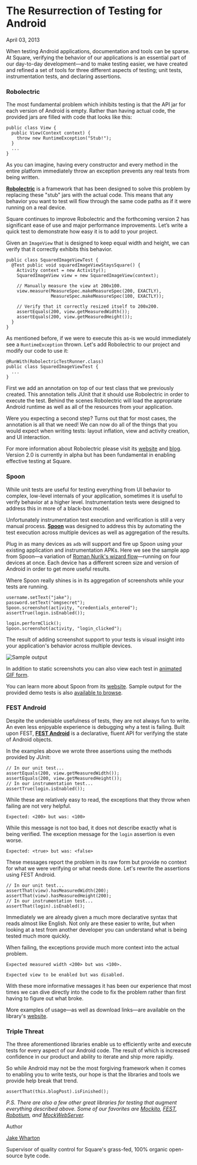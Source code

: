 
The Resurrection of Testing for Android
=======================================

April 03, 2013

When testing Android applications, documentation and tools can be sparse. At
 Square, verifying the behavior of our applications is an essential part of our
 day-to-day development—and to make testing easier, we have created and
 refined a set of tools for three different aspects of testing; unit tests,
 instrumentation tests, and declaring assertions.

### Robolectric

The most fundamental problem which inhibits testing is that the API jar for each
 version of Android is empty. Rather than having actual code, the provided jars
 are filled with code that looks like this:

    public class View {
      public View(Context context) {
        throw new RuntimeException("Stub!");
      }
      ...
    }

As you can imagine, having every constructor and every method in the entire
 platform immediately throw an exception prevents any real tests from being
 written.

[**Robolectric**](http://robolectric.org) is a framework that has been designed to solve this problem
 by replacing these "stub" jars with the actual code. This means that any behavior
 you want to test will flow through the same code paths as if it were running on
 a real device.

Square continues to improve Robolectric and the forthcoming version 2 has
 significant ease of use and major performance improvements. Let’s write a quick
 test to demonstrate how easy it is to add to your project.

Given an `ImageView` that is designed to keep equal width and height, we can
 verify that it correctly exhibits this behavior.

    public class SquaredImageViewTest {
      @Test public void squaredImageViewStaysSquare() {
        Activity context = new Activity();
        SquaredImageView view = new SquaredImageView(context);

        // Manually measure the view at 200x100.
        view.measure(MeasureSpec.makeMeasureSpec(200, EXACTLY),
                     MeasureSpec.makeMeasureSpec(100, EXACTLY));

        // Verify that it correctly resized itself to 200x200.
        assertEquals(200, view.getMeasuredWidth());
        assertEquals(200, view.getMeasuredHeight());
      }
    }

As mentioned before, if we were to execute this as-is we would immediately see
 a `RuntimeException` thrown. Let's add Robolectric to our project and modify our
 code to use it:

    @RunWith(RobolectricTestRunner.class)
    public class SquaredImageViewTest {
      ...
    }

First we add an annotation on top of our test class that we previously created.
 This annotation tells JUnit that it should use Robolectric in order to execute
 the test. Behind the scenes Robolectric will load the appropriate Android
 runtime as well as all of the resources from your application.

Were you expecting a second step? Turns out that for most cases, the annotation
 is all that we need! We can now do all of the things that you would expect when
 writing tests: layout inflation, view and activity creation, and UI interaction.

For more information about Robolectric please visit its [website](http://robolectric.org) and
 [blog](http://robolectric.blogspot.com/). Version 2.0 is currently in alpha but has been fundamental in enabling
 effective testing at Square.

### Spoon

While unit tests are useful for testing everything from UI behavior to complex,
 low-level internals of your application, sometimes it is useful to verify
 behavior at a higher level. Instrumentation tests were designed to address this
 in more of a black-box model.

Unfortunately instrumentation test execution and verification is still a very
 manual process. [**Spoon**](http://square.github.com/spoon/) was designed to address this by automating the
 test execution across multiple devices as well as aggregation of the results.

Plug in as many devices as `adb` will support and fire up Spoon using your
 existing application and instrumentation APKs. Here we see the sample app
 from Spoon—a variation of [Roman Nurik's wizard flow](https://plus.google.com/113735310430199015092/posts/6cVymZvn3f4)—running
 on four devices at once. Each device has a different screen size and version of
 Android in order to get more useful results.
 
Where Spoon really shines is in its aggregation of screenshots while your tests
 are running.

    username.setText("jake");
    password.setText("omgsecret");
    Spoon.screenshot(activity, "credentials_entered");
    assertTrue(login.isEnabled());

    login.performClick();
    Spoon.screenshot(activity, "login_clicked");

The result of adding screenshot support to your tests is visual insight into
 your application's behavior across multiple devices.

![Sample output](http://corner.squareup.com/images/test-resurrection/spoon.png)

In addition to static screenshots you can also view each test in
 [animated GIF form](/images/test-resurrection/spoon_result.gif).

You can learn more about Spoon from its [website](http://square.github.com/spoon/). Sample output for the
 provided demo tests is also [available to browse](http://square.github.com/spoon/sample/).

### FEST Android

Despite the undeniable usefulness of tests, they are not always fun to write.
 An even less enjoyable experience is debugging why a test is failing.
 Built upon FEST, [**FEST Android**](http://square.github.com/fest-android/) is a declarative, fluent API for
 verifying the state of Android objects.

In the examples above we wrote three assertions using the methods provided by
 JUnit:

    // In our unit test...
    assertEquals(200, view.getMeasuredWidth());
    assertEquals(200, view.getMeasuredHeight());
    // In our instrumentation test...
    assertTrue(login.isEnabled());

While these are relatively easy to read, the exceptions that they throw when
 failing are not very helpful.

    Expected: <200> but was: <100>

While this message is not too bad, it does not describe exactly what is being
 verified. The exception message for the `login` assertion is even worse.

    Expected: <true> but was: <false>

These messages report the problem in its raw form but provide no context for
 what we were verifying or what needs done. Let's rewrite the assertions using
 FEST Android.

    // In our unit test...
    assertThat(view).hasMeasuredWidth(200);
    assertThat(view).hasMeasuredHeight(200);
    // In our instrumentation test...
    assertThat(login).isEnabled();

Immediately we are already given a much more declarative syntax that reads
 almost like English. Not only are these easier to write, but when looking at a
 test from another developer you can understand what is being tested much more
 quickly.

When failing, the exceptions provide much more context into the actual problem.

    Expected measured width <200> but was <100>.

    Expected view to be enabled but was disabled.

With these more informative messages it has been our experience that most times
 we can dive directly into the code to fix the problem rather than first having
 to figure out what broke.

More examples of usage—as well as download links—are available on the
 library's [website](http://square.github.com/fest-android/).

### Triple Threat

The three aforementioned libraries enable us to efficiently write and execute
 tests for every aspect of our Android code. The result of which is increased
 confidence in our product and ability to iterate and ship more rapidly.

So while Android may not be the most forgiving framework when it comes to
 enabling you to write tests, our hope is that the libraries and tools we provide
 help break that trend.

    assertThat(this.blogPost).isFinished();

*P.S. There are also a few other great libraries for testing that augment
 everything described above. Some of our favorites are [Mockito](https://code.google.com/p/mockito/), [FEST](http://fest.easytesting.org/),
 [Robotium](https://code.google.com/p/robotium/), and [MockWebServer](https://code.google.com/p/mockwebserver/).*

Author

[Jake Wharton](http://twitter.com/JakeWharton)

Supervisor of quality control for Square's grass-fed, 100% organic open-source byte code.
